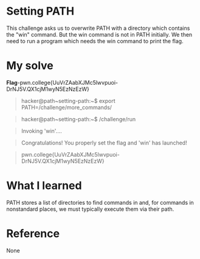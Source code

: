 # Setting PATH
This challenge asks us to overwrite PATH with a directory which contains the "win" command. But the win command is not in PATH initially. We then need to run a program which needs the win command to print the flag.
# My solve
**Flag**-pwn.college{UuVrZAabXJMc5lwvpuoi-DrNJ5V.QX1cjM1wyN5EzNzEzW}

>hacker@path~setting-path:~$ export PATH=/challenge/more_commands/

>hacker@path~setting-path:~$ /challenge/run

>Invoking 'win'....

>Congratulations! You properly set the flag and 'win' has launched!

>pwn.college{UuVrZAabXJMc5lwvpuoi-DrNJ5V.QX1cjM1wyN5EzNzEzW}

# What I learned
PATH stores a list of directories to find commands in and, for commands in nonstandard places, we must typically execute them via their path.
# Reference
None
